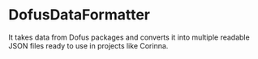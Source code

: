 # DofusDataFormatter
It takes data from Dofus packages and converts it into multiple readable JSON files ready to use in projects like Corinna.
